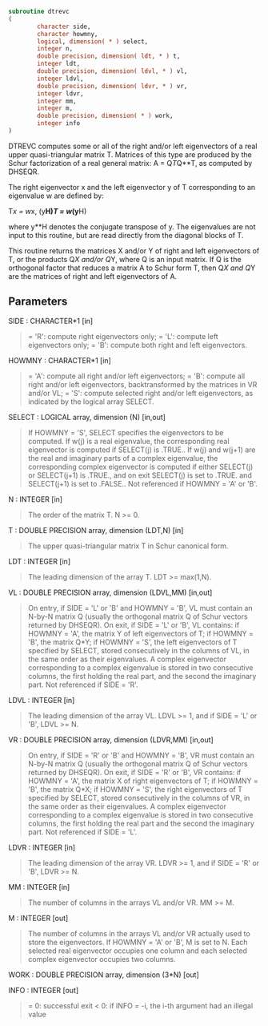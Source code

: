 ```fortran
subroutine dtrevc
(
        character side,
        character howmny,
        logical, dimension( * ) select,
        integer n,
        double precision, dimension( ldt, * ) t,
        integer ldt,
        double precision, dimension( ldvl, * ) vl,
        integer ldvl,
        double precision, dimension( ldvr, * ) vr,
        integer ldvr,
        integer mm,
        integer m,
        double precision, dimension( * ) work,
        integer info
)
```

DTREVC computes some or all of the right and/or left eigenvectors of
a real upper quasi-triangular matrix T.
Matrices of this type are produced by the Schur factorization of
a real general matrix:  A = Q*T*Q**T, as computed by DHSEQR.

The right eigenvector x and the left eigenvector y of T corresponding
to an eigenvalue w are defined by:

T*x = w*x,     (y**H)*T = w*(y**H)

where y**H denotes the conjugate transpose of y.
The eigenvalues are not input to this routine, but are read directly
from the diagonal blocks of T.

This routine returns the matrices X and/or Y of right and left
eigenvectors of T, or the products Q*X and/or Q*Y, where Q is an
input matrix.  If Q is the orthogonal factor that reduces a matrix
A to Schur form T, then Q*X and Q*Y are the matrices of right and
left eigenvectors of A.

## Parameters
SIDE : CHARACTER*1 [in]
> = 'R':  compute right eigenvectors only;
> = 'L':  compute left eigenvectors only;
> = 'B':  compute both right and left eigenvectors.

HOWMNY : CHARACTER*1 [in]
> = 'A':  compute all right and/or left eigenvectors;
> = 'B':  compute all right and/or left eigenvectors,
> backtransformed by the matrices in VR and/or VL;
> = 'S':  compute selected right and/or left eigenvectors,
> as indicated by the logical array SELECT.

SELECT : LOGICAL array, dimension (N) [in,out]
> If HOWMNY = 'S', SELECT specifies the eigenvectors to be
> computed.
> If w(j) is a real eigenvalue, the corresponding real
> eigenvector is computed if SELECT(j) is .TRUE..
> If w(j) and w(j+1) are the real and imaginary parts of a
> complex eigenvalue, the corresponding complex eigenvector is
> computed if either SELECT(j) or SELECT(j+1) is .TRUE., and
> on exit SELECT(j) is set to .TRUE. and SELECT(j+1) is set to
> .FALSE..
> Not referenced if HOWMNY = 'A' or 'B'.

N : INTEGER [in]
> The order of the matrix T. N >= 0.

T : DOUBLE PRECISION array, dimension (LDT,N) [in]
> The upper quasi-triangular matrix T in Schur canonical form.

LDT : INTEGER [in]
> The leading dimension of the array T. LDT >= max(1,N).

VL : DOUBLE PRECISION array, dimension (LDVL,MM) [in,out]
> On entry, if SIDE = 'L' or 'B' and HOWMNY = 'B', VL must
> contain an N-by-N matrix Q (usually the orthogonal matrix Q
> of Schur vectors returned by DHSEQR).
> On exit, if SIDE = 'L' or 'B', VL contains:
> if HOWMNY = 'A', the matrix Y of left eigenvectors of T;
> if HOWMNY = 'B', the matrix Q*Y;
> if HOWMNY = 'S', the left eigenvectors of T specified by
> SELECT, stored consecutively in the columns
> of VL, in the same order as their
> eigenvalues.
> A complex eigenvector corresponding to a complex eigenvalue
> is stored in two consecutive columns, the first holding the
> real part, and the second the imaginary part.
> Not referenced if SIDE = 'R'.

LDVL : INTEGER [in]
> The leading dimension of the array VL.  LDVL >= 1, and if
> SIDE = 'L' or 'B', LDVL >= N.

VR : DOUBLE PRECISION array, dimension (LDVR,MM) [in,out]
> On entry, if SIDE = 'R' or 'B' and HOWMNY = 'B', VR must
> contain an N-by-N matrix Q (usually the orthogonal matrix Q
> of Schur vectors returned by DHSEQR).
> On exit, if SIDE = 'R' or 'B', VR contains:
> if HOWMNY = 'A', the matrix X of right eigenvectors of T;
> if HOWMNY = 'B', the matrix Q*X;
> if HOWMNY = 'S', the right eigenvectors of T specified by
> SELECT, stored consecutively in the columns
> of VR, in the same order as their
> eigenvalues.
> A complex eigenvector corresponding to a complex eigenvalue
> is stored in two consecutive columns, the first holding the
> real part and the second the imaginary part.
> Not referenced if SIDE = 'L'.

LDVR : INTEGER [in]
> The leading dimension of the array VR.  LDVR >= 1, and if
> SIDE = 'R' or 'B', LDVR >= N.

MM : INTEGER [in]
> The number of columns in the arrays VL and/or VR. MM >= M.

M : INTEGER [out]
> The number of columns in the arrays VL and/or VR actually
> used to store the eigenvectors.
> If HOWMNY = 'A' or 'B', M is set to N.
> Each selected real eigenvector occupies one column and each
> selected complex eigenvector occupies two columns.

WORK : DOUBLE PRECISION array, dimension (3*N) [out]

INFO : INTEGER [out]
> = 0:  successful exit
> < 0:  if INFO = -i, the i-th argument had an illegal value

